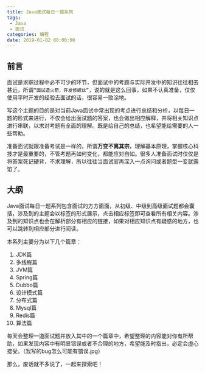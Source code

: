 ```yaml
---
title: Java面试每日一题系列
tags: 
 - Java
 - 面试
categories: 编程
date: 2019-01-02 08:00:00
---
```


## 前言

面试是求职过程中必不可少的环节，但面试中的考题与实际开发中的知识往往相去甚远，所谓`“面试造火箭，开发修螺丝”`，说的就是这么回事，如果不认真准备，仅仅使用平时开发的经验去面试的话，很容易一败涂地。

写这个主题的目的是对当前Java面试中常出现的考点进行总结和分析，以每日一题的形式来进行，不仅会给出面试题的答案，也会做出相应解释，并将相关知识点进行串联，以求对考题有全面的理解。既是给自己的总结，也希望能给需要的人一些帮助。

准备面试就跟准备考试是一样的，所谓**万变不离其宗**，理解基本原理，掌握核心科技才是最重要的，不管考题再如何变化，都能应对自如。很多人准备面试时仅仅是将答案死记硬背，不求理解，所以往往当面试官再深入一点询问或者题型一变就露馅了。

## 大纲

Java面试每日一题系列包含面试的方方面面，从初级、中级到高级面试题都会囊括，涉及到的主题会以标签的形式展示，点击相应标签即可查看所有相关内容。涉及到的知识点也会在解析部分有相应的链接，如果对相应知识点有疑惑的地方，也可以跳转到相应部分进行阅读。

本系列主要分为以下几个篇章：

1. JDK篇
2. 多线程篇
3. JVM篇
4. Spring篇
5. Dubbo篇
6. 设计模式篇
7. 分布式篇
8. Mysql篇
9. Redis篇
10. 算法篇

每天会整理一道面试题并放入其中的一个篇章中，希望整理的内容能对你有所帮助，如果发现内容中有明显错误或者不合理的地方，希望能及时指出，必定会虚心接受。（我写的bug怎么可能有错误.jpg）

那么，废话就不多说了，一起来探索吧！